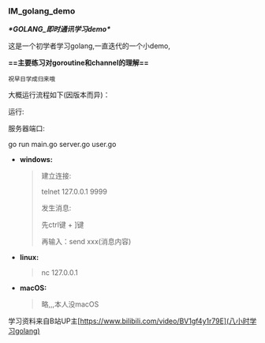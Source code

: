 ###  IM_golang_demo

***\*GOLANG_即时通讯学习demo\****



这是一个初学者学习golang,一直迭代的一个小demo,

**==主要练习对goroutine和channel的理解==**

```
祝早日学成归来哦
```



大概运行流程如下(因版本而异)：

运行: 

服务器端口:

 go run main.go server.go user.go 

- **windows:**

  > ​    建立连接:
  >
  > ​        telnet 127.0.0.1 9999
  >
  > ​    发生消息:
  >
  > ​        先ctrl键 + ]键 
  >
  > ​        再输入：send xxx(消息内容)

- **linux:**

  > ​    nc 127.0.0.1

- **macOS:**

  > ​    略,,,本人没macOS

学习资料来自B站UP主[https://www.bilibili.com/video/BV1gf4y1r79E](八小时学习golang)
